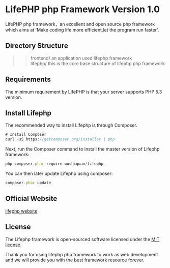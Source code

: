 # LifePHP php Framework Version 1.0
LifePHP php framework，an excellent and open source php framework which aims at 'Make coding life more efficient,let the program run faster'.

## Directory Structure
>>   frontend/            an application used lifephp framework<br>
>>   lifephp/              this is the core base structure of lifephp php framework

## Requirements
The minimum requirement by LifePHP  is that your server supports PHP 5.3 version.

## Install Lifephp
The recommended way to install Lifephp is through Composer.
```javascript
# Install Composer
curl -sS https://getcomposer.org/installer | php
```
Next, run the Composer command to install the master version of Lifephp framework:
```javascript
php composer.phar require wushiquan/lifephp
```
You can then later update Lifephp using composer:
```javascript
composer.phar update
```

## Official Website
[lifephp website](http://www.lifephp.net)

## License
The Lifephp framework is open-sourced software licensed under the [MIT license](https://opensource.org/licenses/MIT).

Thank you for using lifephp php framework to work as web development and we will provide you with the best framework resource 
forever.






